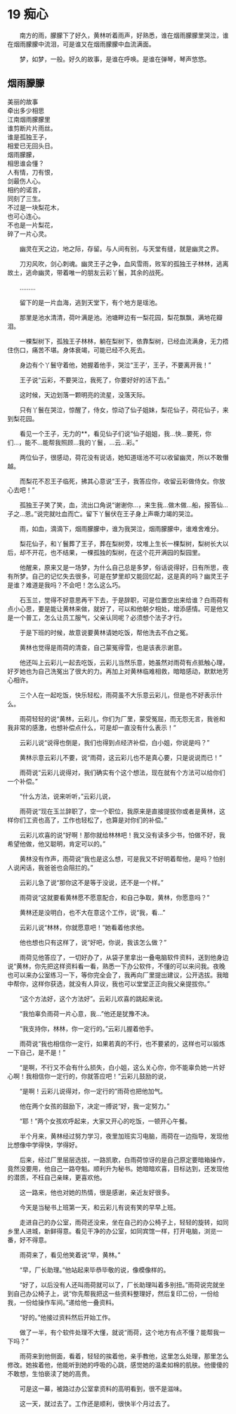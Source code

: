 # 19 痴心

　　南方的雨，朦朦下了好久，黄林听着雨声，好熟悉，谁在烟雨朦朦里哭泣，谁在烟雨朦朦中流泪，可是谁又在烟雨朦朦中血流满面。

　　梦，如梦，一般。好久的故事，是谁在呼唤。是谁在弹琴，琴声悠悠。

## 烟雨朦朦

美丽的故事  
牵出多少相思  
江南烟雨朦朦里  
谁剪断片片雨丝。  
谁是孤独王子，  
相爱已无回头日。  
烟雨朦朦，  
相思谁会懂？  
人有情，刀有恨，  
剑最伤人心。  
相约的诺言，  
同刻了三生。  
不过是一块梨花木，  
也可心连心。  
不也是一片梨花，  
碎了一片心灵。

　　幽灵在天之边，地之际，存留。与人间有别，与天堂有缝，就是幽灵之界。

　　刀刃风吹，剑心刺魂。幽灵王子之争，血风雪雨，败军的孤独王子林林，逃离故土，逃命幽灵，带着唯一的朋友云彩丫鬟，其余的战死。

　　………

　　留下的是一片血海，逃到天堂下，有个地方是瑶池。

　　那里是池水清清，荷叶满是池。池塘畔边有一梨花园，梨花飘飘，满地花瓣泪。

　　一棵梨树下，孤独王子林林，躺在梨树下，依靠梨树，已经血流满身，无力捂住伤口，痛苦不堪。身体衰竭，可能已经不久死去。

　　身边有个丫鬟守着他，她握着他手，哭泣“王子‘，王子，不要离开我！”

　　王子说“云彩，不要哭泣，我死了，你要好好的活下去。”

　　这时候，天边划落一颗明亮的流星，没落天际。

　　只有丫鬟在哭泣，惊醒了，侍女，惊动了仙子姐妹，梨花仙子，荷花仙子，来到梨花园。

　　看见一个王子，无力的**，看见仙子们说“仙子姐姐，我…快…要死，你们…，能不…能帮我照顾…我的丫鬟，…云…彩。”

　　两位仙子，很感动，荷花没有说话，她知道瑶池不可以收留幽灵，所以不敢僭越。

　　而梨花不忍王子临死，拂其心意说“王子，我答应你，收留云彩做侍女。你放心去吧！”

　　孤独王子笑了笑，血，流出口角说“谢谢你…，来生我…做木做…船，报答仙…子之…恩。”说完就吐血而亡。留下丫鬟伏在王子身上声嘶力竭的哭泣。

　　雨，如血，滴滴下，烟雨朦朦中，谁为我哭泣，烟雨朦朦中，谁难舍难分。

　　梨花仙子，和丫鬟葬了王子，葬在梨树旁，坟堆上生长一棵梨树，梨树长大以后，却不开花，也不结果，一棵孤独的梨树，在这个花开满园的梨园里。

　　他醒来，原来又是一场梦，为什么自己总是多梦，俗话说得好，日有所思，夜有所梦。自己的记忆失去很多，可是在梦里却又能回忆起，这是真的吗？幽灵王子是谁？难道是我吗？不会吧！怎么这么巧。

　　石玉兰，觉得不好意思再干下去，于是辞职，可是位置空出来给谁？白雨荷有点小心思，要是能让黄林来做，就好了，可以和他朝夕相处，增添感情。可是他又是一个普工，怎么让员工服气，父亲认同呢？必须想个法子才行。

　　于是下班的时候，故意说要黄林请她吃饭，帮他洗去不白之冤。

　　黄林也觉得是雨荷的清查，自己蒙冤得雪，也是该表示谢意。

　　他还叫上云彩儿一起去吃饭，云彩儿当然乐意，她虽然对雨荷有点抵触心理，好歹她也为自己洗冤出了很大的力。再加上对黄林临难相救，暗暗感动，默默地芳心相许。

　　三个人在一起吃饭，快乐轻松，雨荷虽不大乐意云彩儿，但是也不好表示什么。

　　雨荷轻轻的说“黄林，云彩儿，你们为厂里，蒙受冤屈，而无怨无言，我爸和我非常的感激，也想补偿点什么，可是却一直没有什么表示！”

　　云彩儿说“说得也倒是，我们也得到点经济补偿，白小姐，你说是吗？”

　　黄林示意云彩儿不要，说“雨荷，这云彩儿也不是真心要，只是说说而已！”

　　雨荷说“云彩儿说得对，我们确实有个这个想法，现在就有个方法可以给你们一个补偿。”

　　“什么方法，说来听听，”云彩儿说，

　　雨荷说“现在玉兰辞职了，空一个职位，我原来是直接提拔你或者是黄林，这样你们工资也高了，工作也轻松了，也算是对你们的补偿。”

　　云彩儿欢喜的说“好啊！那你就给林林吧！我又没有读多少书，怕做不好，我希望他做，他又聪明，肯定可以的。”

　　黄林没有作声，雨荷说“我也是这么想，可是我又不好明着帮他，是吗？怕别人说闲话，我爸爸也会阻拦的。”

　　云彩儿急了说“那你这不是等于没说，还不是一个样。”

　　雨荷说“这就要看黄林愿不愿意配合，和自己争取，黄林，你愿意吗？”

　　黄林还是没明白，也不大在意这个工作，说“我，看…”

　　云彩儿说“林林，你就愿意吧！”她看着他求他。

　　他也想也只有这样了，说“好吧，你说，我该怎么做？”

　　雨荷见他答应了，一切好办了，从袋子里拿出一叠电脑软件资料，送到他身边说“黄林，你先把这样资料看一看，熟悉一下办公软件，不懂的可以来问我。夜晚也可以来办公室练习一下，等你完全会了，我再向厂里提出建议，公开选拔。我暗中帮你，这样你获选，就没有人异议，我也可以堂堂正正向我父亲提拔你。”

　　“这个方法好，这个方法好”。云彩儿欢喜的跳起来说。

　　“我怕辜负雨荷一片心意，我…”他还是犹豫不决。

　　“我支持你，林林，你一定行的。”云彩儿握着他手。

　　雨荷说“我也相信你一定行，如果若真的不行，也不要紧的，这样也可以锻炼一下自己，是不是！”

　　“是啊，不行又不会有什么损失，白小姐，这么关心你，你不能辜负她一片好心啊！我相信你一定行的，你就答应吧！”云彩儿鼓励的说，

　　“是啊！云彩儿说得对，你一定行的”雨荷也把他加气。

　　他在两个女孩的鼓励下，决定一搏说“好，我一定努力。”

　　“耶！”两个女孩欢呼起来，大家又开心的吃饭，一顿开心午餐。

　　半个月来，黄林经过努力学习，夜里加班实习电脑，雨荷在一边指导，发现他比想像中学得快，学得好。

　　后来，经过厂里层层选拔，一路凯歌，白雨荷惊讶的是自己原定要暗箱操作，竟然没要用，他自己一路夺魁。顺利升为秘书。她暗暗欢喜，目标达到，还发现他的潜质，不枉自己亲睐，更喜欢他。

　　这一路来，他也对她的热情，很是感谢，亲近友好很多。

　　今天是当秘书上班第一天，和云彩儿有说有笑的早早上班。

　　走进自己的办公室，雨荷还没来，坐在自己的办公椅子上，轻轻的旋转，如同乡里人进城，新鲜得意。看见干净的办公室，如同宾馆一样，打开电脑，浏览一番，好不得意。

　　雨荷来了，看见他笑着说“早，黄林。”

　　“早，厂长助理。”他站起来毕恭毕敬的说，像模像样的。

　　“好了，以后没有人还叫雨荷就可以了，厂长助理叫着多别扭。”雨荷说完就坐到自己办公椅子上，说“你先帮我把这一些资料整理好，然后复印二份，一份给我，一份给操作车间。”递给他一叠资料。

　　“好的。”他接过资料然后开始工作。

　　做了一半，有个软件处理不大懂，就说“雨荷，这个地方有点不懂？能帮我一下吗？”

　　雨荷来到他侧面，看着，轻轻的挨着他，亲手教他，这里怎么处理，那里怎么修改。她挨着他，他能听到她的呼吸的心跳，感觉她的温柔如棉的肌肤。他傻傻的不敢想，生怕亵渎了她的高贵。

　　可是这一幕，被路过办公室拿资料的高明看到，很不是滋味。

　　这一天，就过去了。工作还是顺利，很快半个月过去了。




